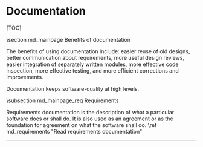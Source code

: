 # Documentation 

[TOC]

\section md_mainpage Benefits of documentation 

The benefits of using documentation include: easier reuse of old designs, better communication about requirements, more useful design 
reviews, easier integration of separately written modules, more effective code inspection, more effective testing, and 
more efficient corrections and improvements. 

Documentation keeps software-quality at high levels.


\subsection md_mainpage_req Requirements

Requirements documentation is the description of what a particular software does or shall do. It is also used as an agreement or as the foundation for agreement on what the software shall do. \ref md_requirements "Read requirements documentation"

-------
